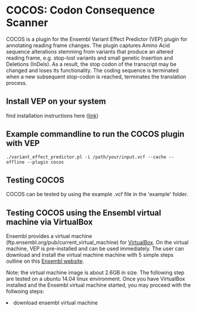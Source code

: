 

# COCOS: Codon Consequence Scanner 
COCOS is a plugin for the Ensembl Variant Effect Predictor (VEP) plugin for annotating reading frame changes.
The plugin captures Amino Acid sequence alterations stemming from variants that produce an altered reading frame, e.g. stop-lost variants and small genetic Insertion and Deletions (InDels).  As a result, the stop codon of the transcript may be changed and loses its functionality. The coding sequence is terminated when a new subsequent stop-codon is reached, terminates the translation process. 


## Install VEP on your system
find installation instructions here (<a href=http://useast.ensembl.org/info/docs/tools/vep/script/vep_download.html>link</a>)

## Example commandline to run the COCOS plugin with VEP

```
./variant_effect_predictor.pl -i /path/your/input.vcf --cache --offline --plugin cocos
```

## Testing COCOS

COCOS can be tested by using the example .vcf file in the 'example' folder.


## Testing COCOS using the Ensembl virtual machine via VirtualBox

Ensembl provides a virtual machine (ftp.ensembl.org/pub/current_virtual_machine) for <a href="https://www.virtualbox.org/">VirtualBox</a>. On the virtual machine, VEP is pre-installed and can be used immediately. The user can download and install the virtual machine machine with 5 simple steps outline on this <a href=http://www.ensembl.org/info/data/virtual_machine.html>Ensembl website</a>.

Note: the virtual machine image is about 2.6GB in size. The following step are tested on a ubuntu 14.04 linux environment. Once you have VirtualBox installed and the Ensembl virtual machine started, you may proceed with the follwoing steps:

<li>download ensembl virtual machine</li>



